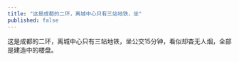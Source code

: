 ```yaml
---
title: "这是成都的二环，离城中心只有三站地铁，坐"
published: false
---
```

这是成都的二环，离城中心只有三站地铁，坐公交15分钟，看似却杳无人烟，全部是建造中的楼盘。

